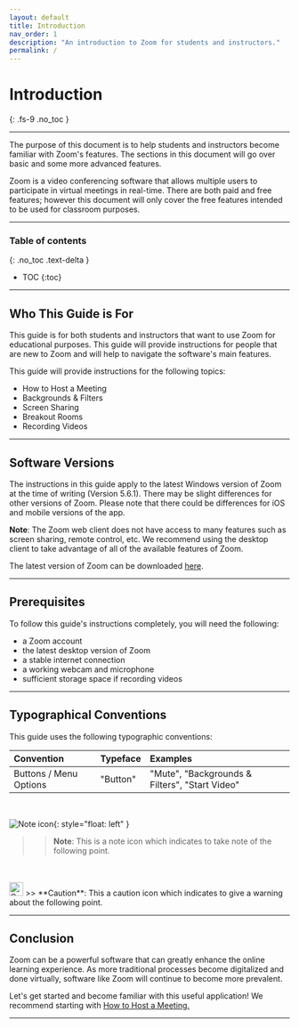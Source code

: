 ```yaml
---
layout: default
title: Introduction
nav_order: 1
description: "An introduction to Zoom for students and instructors."
permalink: /
---
```


# Introduction
{: .fs-9 .no_toc }

---

The purpose of this document is to help students and instructors become familiar with Zoom's features. The sections in this document will go over basic and some more advanced features.

Zoom is a video conferencing software that allows multiple users to participate in virtual meetings in real-time. There are both paid and free features; however this document will only cover the free features intended to be used for classroom purposes.

---

### Table of contents
{: .no_toc .text-delta }
* TOC
{:toc}

---

## Who This Guide is For

This guide is for both students and instructors that want to use Zoom for educational purposes. This guide will provide instructions for people that are new to Zoom and will help to navigate the software's main features. 

This guide will provide instructions for the following topics:

* How to Host a Meeting
* Backgrounds & Filters
* Screen Sharing
* Breakout Rooms
* Recording Videos

---

## Software Versions

The instructions in this guide apply to the latest Windows version of Zoom at the time of writing (Version 5.6.1). There may be slight differences for other versions of Zoom. Please note that there could be differences for iOS and mobile versions of the app. 

**Note**: The Zoom web client does not have access to many features such as screen sharing, remote control, etc. We recommend using the desktop client to take advantage of all of the available features of Zoom.

The latest version of Zoom can be downloaded [here](https://zoom.us/download).

---

## Prerequisites

To follow this guide's instructions completely, you will need the following:

* a Zoom account
* the latest desktop version of Zoom
* a stable internet connection
* a working webcam and microphone
* sufficient storage space if recording videos

---

## Typographical Conventions

This guide uses the following typographic conventions:

| Convention                           | Typeface      | Examples                                         |
| :----                                | :----         | :----                                            |
| Buttons / Menu Options               | "Button"      | "Mute", "Backgrounds & Filters", "Start Video"   |

<br />

![Note icon](https://github.com/crispyfalafel/zoom-guide/blob/gh-pages/assets/images/note.png?raw=true "Note"){: style="float: left" }
>> **Note**: This is a note icon which indicates to take note of the following point.
<br />
<br />

<img src="https://github.com/crispyfalafel/zoom-guide/blob/gh-pages/assets/images/caution.png?raw=true" float="left" height="25px" width="px" alt="Caution">
>> **Caution**: This a caution icon which indicates to give a warning about the following point.

---

## Conclusion

Zoom can be a powerful software that can greatly enhance the online learning experience. As more traditional processes become digitalized and done virtually, software like Zoom will continue to become more prevalent.

Let's get started and become familiar with this useful application! We recommend starting with [How to Host a Meeting.](https://crispyfalafel.github.io/zoom-guide/host-a-meeting)

---
